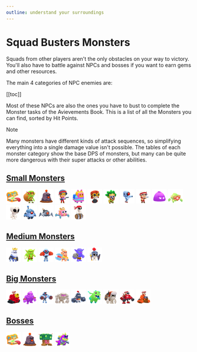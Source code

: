 ```yaml
---
outline: understand your surroundings
---
```


# Squad Busters Monsters

Squads from other players aren't the only obstacles on your way to victory. You'll also have to battle against NPCs and bosses if you want to earn gems and other resources.

The main 4 categories of NPC enemies are:

[[toc]]

Most of these NPCs are also the ones you have to bust to complete the Monster tasks of the Avievements Book. This is a list of all the Monsters you can find, sorted by Hit Points.

> [!NOTE]
> Many monsters have different kinds of attack sequences, so simplifying everything into a single damage value isn't possible. The tables of each monster category show the base DPS of monsters, but many can be quite more dangerous with their super attacks or other abilities.

## [Small Monsters](/sb/monsters_small)

<div id="banner">
    <div class="" style="display: inline-block;">
        <img src="../assets/sb_enemies_1_chest-imposter-epic.png"  width="40" height="40" />
    </div>
    <div class="" style="display: inline-block;">
        <img src="../assets/sb_enemies_1_loot-goblin.png"  width="40" height="40" />
    </div>
    <div class="" style="display: inline-block;">
        <img src="../assets/sb_enemies_1_mini-mole.png"  width="40" height="40" />
    </div>
    <div class="" style="display: inline-block;">
        <img src="../assets/sb_enemies_1_elite-rifleman.png"  width="40" height="40" />
    </div>
    <div class="" style="display: inline-block;">
        <img src="../assets/sb_enemies_1_pinata.png"  width="40" height="40" />
    </div>
    <div class="" style="display: inline-block;">
        <img src="../assets/sb_enemies_1_bomber.png"  width="40" height="40" />
    </div>
    <div class="" style="display: inline-block;">
        <img src="../assets/sb_enemies_1_dart-goblin.png"  width="40" height="40" />
    </div>
    <div class="" style="display: inline-block;">
        <img src="../assets/sb_enemies_1_sniper-robot.png"  width="40" height="40" />
    </div>
    <div class="" style="display: inline-block;">
        <img src="../assets/sb_enemies_1_riffleman.png"  width="40" height="40" />
    </div>
    <div class="" style="display: inline-block;">
        <img src="../assets/sb_enemies_1_elixir-blob.png"  width="40" height="40" />
    </div>
    <div class="" style="display: inline-block;">
        <img src="../assets/sb_enemies_1_crystal-critter.png"  width="40" height="40" />
    </div>
    <div class="" style="display: inline-block;">
        <img src="../assets/sb_enemies_1_skeleton.png"  width="40" height="40" />
    </div>
    <div class="" style="display: inline-block;">
        <img src="../assets/sb_enemies_1_tiny-robot.png"  width="40" height="40" />
    </div>
    <div class="" style="display: inline-block;">
        <img src="../assets/sb_enemies_1_bomb-critter.png"  width="40" height="40" />
    </div>
    <div class="" style="display: inline-block;">
        <img src="../assets/sb_enemies_1_gift-critter.png"  width="40" height="40" />
    </div>
    <div class="" style="display: inline-block;">
        <img src="../assets/sb_enemies_1_wall-breaker.png"  width="40" height="40" />
    </div>
</div>

## [Medium Monsters](/sb/monsters_medium)

<div id="banner">
    <div class="" style="display: inline-block;">
        <img src="../assets/sb_enemies_1_royal-ghost.png"  width="40" height="40" />
    </div>
    <div class="" style="display: inline-block;">
        <img src="../assets/sb_enemies_1_uncaged-goblin.png"  width="40" height="40" />
    </div>
    <div class="" style="display: inline-block;">
        <img src="../assets/sb_enemies_1_boxer-robot.png"  width="40" height="40" />
    </div>
    <div class="" style="display: inline-block;">
        <img src="../assets/sb_enemies_1_warrior.png"  width="40" height="40" />
    </div>
    <div class="" style="display: inline-block;">
        <img src="../assets/sb_enemies_1_bowler.png"  width="40" height="40" />
    </div>
    <div class="" style="display: inline-block;">
        <img src="../assets/sb_enemies_1_guard.png"  width="40" height="40" />
    </div>
</div>

## [Big Monsters](/sb/monsters_big)

<div id="banner">
    <div class="" style="display: inline-block;">
        <img src="../assets/sb_enemies_1_rain-maker.png"  width="40" height="40" />
    </div>
    <div class="" style="display: inline-block;">
        <img src="../assets/sb_enemies_1_elixir-golem.png"  width="40" height="40" />
    </div>
    <div class="" style="display: inline-block;">
        <img src="../assets/sb_enemies_1_boss-robot.png"  width="40" height="40" />
    </div>
    <div class="" style="display: inline-block;">
        <img src="../assets/sb_enemies_1_golem.png"  width="40" height="40" />
    </div>
    <div class="" style="display: inline-block;">
        <img src="../assets/sb_enemies_1_mega-knight.png"  width="40" height="40" />
    </div>
    <div class="" style="display: inline-block;">
        <img src="../assets/sb_enemies_1_baby-dragon.png"  width="40" height="40" />
    </div>
    <div class="" style="display: inline-block;">
        <img src="../assets/sb_enemies_1_giant-skeleton.png"  width="40" height="40" />
    </div>
    <div class="" style="display: inline-block;">
        <img src="../assets/sb_enemies_1_mech.png"  width="40" height="40" />
    </div>
    <div class="" style="display: inline-block;">
        <img src="../assets/sb_enemies_1_scorcher.png"  width="40" height="40" />
    </div>
</div>

## [Bosses](/sb/monsters_bosses)

<div id="banner">
    <div class="" style="display: inline-block;">
        <img src="../assets/sb_enemies_1_chest-menace.png"  width="40" height="40" />
    </div>
    <div class="" style="display: inline-block;">
        <img src="../assets/sb_enemies_1_mega-mole.png"  width="40" height="40" />
    </div>
    <div class="" style="display: inline-block;">
        <img src="../assets/sb_enemies_1_tree-giant.png"  width="40" height="40" />
    </div>
    <div class="" style="display: inline-block;">
        <img src="../assets/sb_enemies_1_kaiju.png"  width="40" height="40" />
    </div>
</div>